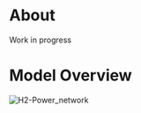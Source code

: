 # About
Work in progress

# Model Overview
![H2-Power_network](https://user-images.githubusercontent.com/56058936/192163756-9ea72455-93cf-41c7-9cd5-3ef2007b5633.png)

